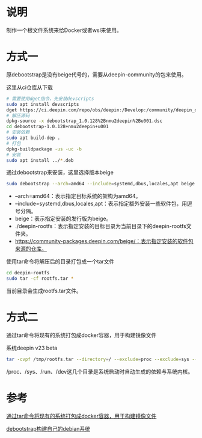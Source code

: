 # 说明

制作一个根文件系统来给Docker或者wsl来使用。

# 方式一

原debootstrap是没有beige代号的，需要从deepin-community的包来使用。

这里从ci仓库从下载

```bash
# 需要使用dget指令，先安装devscripts
sudo apt install devscripts
dget https://ci.deepin.com/repo/obs/deepin:/Develop:/community/deepin_develop/debootstrap_1.0.128%2Bnmu2deepin%2Bu001.dsc
# 解压源码
dpkg-source -x debootstrap_1.0.128%2Bnmu2deepin%2Bu001.dsc
cd debootstrap-1.0.128+nmu2deepin+u001
# 安装依赖
sudo apt build-dep .
# 打包
dpkg-buildpackage -us -uc -b
# 安装
sudo apt install ../*.deb
```



通过debootstrap来安装，这里选择版本beige

```bash
sudo debootstrap --arch=amd64 --include=systemd,dbus,locales,apt beige ./deepin-rootfs https://community-packages.deepin.com/beige beige
```

* –arch=amd64：表示指定目标系统的架构为amd64。
* –include=systemd,dbus,locales,apt：表示指定额外安装一些软件包，用逗号分隔。
* beige：表示指定安装的发行版为beige。
* ./deepin-rootfs：表示指定安装的目标目录为当前目录下的deepin-rootfs文件夹。
* https://community-packages.deepin.com/beige/：表示指定安装的软件包来源的仓库。

使用tar命令将解压后的目录打包成一个tar文件

```bash
cd deepin-rootfs
sudo tar -cf rootfs.tar *
```

当前目录会生成rootfs.tar文件。

# 方式二

通过tar命令将现有的系统打包成docker容器，用于构建镜像文件

系统deepin v23 beta

```bash
tar -cvpf /tmp/rootfs.tar --directory=/ --exclude=proc --exclude=sys --exclude=dev --exclude=run --exclude=boot .
```

/proc、/sys、/run、/dev这几个目录是系统启动时自动生成的依赖与系统内核。

# 参考

[通过tar命令将现有的系统打包成docker容器，用于构建镜像文件](https://blog.csdn.net/henni_719/article/details/81009449)

[debootstrap构建自己的debian系统](https://blog.csdn.net/Zhang_Pro/article/details/108414727)
